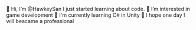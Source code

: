 👋 Hi, I’m @HawkeySan I just started learning about code.
👀 I’m interested in game development
🌱 I'm currently learning C# in Unity
🎯 I hope one day I will beacame a professional
